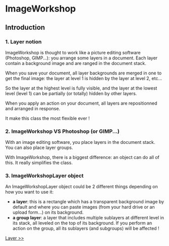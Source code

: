 # ImageWorkshop

## Introduction

### 1. Layer notion

ImageWorkshop is thought to work like a picture editing software (Photoshop, GIMP...): you arrange some layers in a document. Each layer contain a background image and are ranged in the document stack.

When you save your document, all layer backgrounds are merged in one to get the final image: the layer at level 1 is hidden by the layer at level 2, etc...

So the layer at the highest level is fully visible, and the layer at the lowest level (level 1) can be partially (or totally) hidden by other layers.

When you apply an action on your document, all layers are repositionned and arranged in response.

It make this class the most flexible ever !

### 2. ImageWorkshop VS Photoshop (or GIMP...)

With an image editing software, you place layers in the document stack. You can also place layer groups.

With ImageWorkshop, there is a biggest difference: an object can do all of this. It really simplifies the class.

### 3. ImageWorkshopLayer object

An ImageWorkshopLayer object could be 2 different things depending on how you want to use it:

* **a layer**: this is a rectangle which has a transparent background image by default and where you can paste images (from your hard drive or an upload form...) on its background.
* **a group layer**: a layer that includes multiple sublayers at different level in its stack, all leveled on the top of its background. If you perform an action on the group, all its sublayers (and subgroups) will be affected !

[Layer >>](layer.md)
